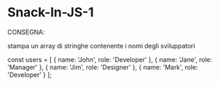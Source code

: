 # Snack-In-JS-1

CONSEGNA:

stampa un array di stringhe contenente i nomi degli sviluppatori

const users = [
  { name: 'John', role: 'Developer' },
  { name: 'Jane', role: 'Manager' },
  { name: 'Jim', role: 'Designer' },
  { name: 'Mark', role: 'Developer' }
];


